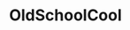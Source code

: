 ---
title: OldSchoolCool
crosslinks:
- pics
- shitpost
- HistoryPorn
- AskReddit
- IAmA
- todayilearned
- lewronggeneration
- funny
- The_Donald
- TheWayWeWere
- livven
- AskHistorians
- xkcd
- AgainstKarmaWhores
- ShitRedditSays
- Colorization
- nocontext
- OldSchoolCoolNSFW
- Drama
- ColorizedHistory
---